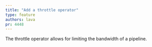 ```yaml
---
title: "Add a throttle operator"
type: feature
authors: lava
pr: 4448
---
```


The throttle operator allows for limiting the bandwidth of a pipeline.
